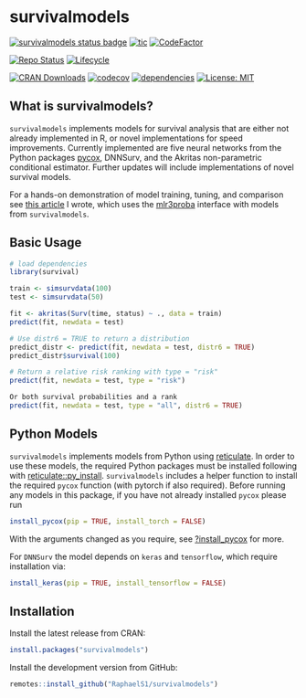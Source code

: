 survivalmodels
================

[![survivalmodels status badge](https://raphaels1.r-universe.dev/badges/survivalmodels)](https://raphaels1.r-universe.dev)
[![tic](https://github.com/RaphaelS1/survivalmodels/workflows/tic/badge.svg)](https://github.com/RaphaelS1/survivalmodels/actions)
[![CodeFactor](https://www.codefactor.io/repository/github/raphaels1/survivalmodels/badge)](https://www.codefactor.io/repository/github/raphaels1/survivalmodels)

[![Repo
Status](https://www.repostatus.org/badges/latest/active.svg)](https://github.com/RaphaelS1/survivalmodels)
[![Lifecycle](https://img.shields.io/badge/lifecycle-stable-brightgreen.svg)](https://github.com/RaphaelS1/survivalmodels)

[![CRAN
Downloads](https://cranlogs.r-pkg.org/badges/grand-total/survivalmodels)](https://cran.r-project.org/package=survivalmodels)
[![codecov](https://app.codecov.io/gh/RaphaelS1/survivalmodels/branch/master/graph/badge.svg)](https://app.codecov.io/gh/RaphaelS1/survivalmodels)
[![dependencies](https://tinyverse.netlify.com/badge/survivalmodels)](https://CRAN.R-project.org/package=survivalmodels)
[![License:
MIT](https://img.shields.io/badge/License-MIT-yellow.svg)](https://opensource.org/licenses/MIT)

## What is survivalmodels?

`survivalmodels` implements models for survival analysis that are either
not already implemented in R, or novel implementations for speed
improvements. Currently implemented are five neural networks from the
Python packages [pycox](https://github.com/havakv/pycox), DNNSurv, and
the Akritas non-parametric conditional estimator. Further updates will
include implementations of novel survival models.

For a hands-on demonstration of model training, tuning, and comparison
see [this
article](https://towardsdatascience.com/neural-networks-for-survival-analysis-in-r-1e0421584ab?source=friends_link&sk=e978a1b30a4da3370bea930e169326f3)
I wrote, which uses the
[mlr3proba](https://github.com/mlr-org/mlr3proba) interface with models
from `survivalmodels`.

## Basic Usage

```r
# load dependencies
library(survival)

train <- simsurvdata(100)
test <- simsurvdata(50)

fit <- akritas(Surv(time, status) ~ ., data = train)
predict(fit, newdata = test)

# Use distr6 = TRUE to return a distribution
predict_distr <- predict(fit, newdata = test, distr6 = TRUE)
predict_distr$survival(100)

# Return a relative risk ranking with type = "risk"
predict(fit, newdata = test, type = "risk")

Or both survival probabilities and a rank
predict(fit, newdata = test, type = "all", distr6 = TRUE)
```

## Python Models

`survivalmodels` implements models from Python using
[reticulate](https://cran.r-project.org/package=reticulate). In order to
use these models, the required Python packages must be installed
following with
[reticulate::py\_install](https://rstudio.github.io/reticulate/reference/py_install.html).
`survivalmodels` includes a helper function to install the required
`pycox` function (with pytorch if also required). Before running any
models in this package, if you have not already installed `pycox` please
run

``` r
install_pycox(pip = TRUE, install_torch = FALSE)
```

With the arguments changed as you require, see
[?install\_pycox](https://raphaels1.github.io/survivalmodels/reference/install_pycox.html)
for more.

For `DNNSurv` the model depends on `keras` and `tensorflow`, which
require installation via:

``` r
install_keras(pip = TRUE, install_tensorflow = FALSE)
```

## Installation

Install the latest release from CRAN:

``` r
install.packages("survivalmodels")
```

Install the development version from GitHub:

``` r
remotes::install_github("RaphaelS1/survivalmodels")
```
